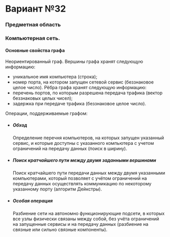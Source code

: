 # Вариант №32

### Предметная область

### Компьютерная сеть.

#### Основные свойства графа

Неориентированный граф. 
Вершины графа хранят следующую информацию: 

* уникальное имя компьютера (строка); 
* номер порта, на котором запущен сетевой сервис (беззнаковое целое число). 
Рёбра графа хранят следующую информацию: 
* перечень портов, по которым разрешена передача трафика (вектор беззнаковых целых чисел); 
* задержка при передаче трафика (беззнаковое целое число). 

Операции, поддерживаемые графом: 
* ##### Обход
  Определение перечня компьютеров, на которых запущен указанный сервис, и которые доступны
  с указанного компьютера c учетом ограничений на передачу данных (поиск в ширину).
* ##### Поиск кратчайшего пути между двумя заданными вершинами
  Поиск кратчайшего пути передачи данных между двумя указанными компьютерами, который
  позволяет с учётом ограничений на передачу данных осуществлять коммуникацию по некоторому
  указанному порту (алгоритм Дейкстры).
* ##### Особая операция
  Разбиение сети на автономно функционирующие подсети, в которых все узлы физически связаны
  между собой, без учёта ограничений на запущенные сервисы и на передачу данных (разбиение на
  связные или сильно связные компоненты).
